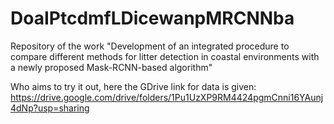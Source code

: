 # DoaIPtcdmfLDicewanpMRCNNba
Repository of the work "Development of an integrated procedure to compare different methods for litter detection in coastal environments with a newly proposed Mask-RCNN-based algorithm"

Who aims to try it out, here the GDrive link for data is given:
https://drive.google.com/drive/folders/1Pu1UzXP9RM4424pgmCnni16YAunj4dNp?usp=sharing
